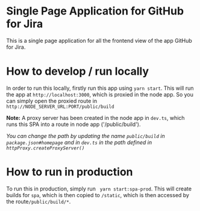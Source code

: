 # Single Page Application for GitHub for Jira

This is a single page application for all the frontend view of the app GitHub for Jira.

# How to develop / run locally

In order to run this locally, firstly run this app using `yarn start`. This will run the app at `http://localhost:3000`, which is proxied in the node app.
So you can simply open the proxied route in `http://NODE_SERVER_URL:PORT/public/build`

**Note:**
A proxy server has been created in the node app in `dev.ts`, which runs this SPA into a route in node app ('/public/build').

_You can change the path by updating the name `public/build` in `package.json#homepage` and in `dev.ts` in the path defined in `httpProxy.createProxyServer()`_


# How to run in production

To run this in production, simply run ` yarn start:spa-prod`. 
This will create builds for `spa`, which is then copied to `/static`, which is then accessed by the route`/public/build/*`.